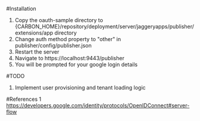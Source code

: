 #Installation
1. Copy the oauth-sample directory to {CARBON_HOME}/repository/deployment/server/jaggeryapps/publisher/extensions/app directory
2. Change auth method property to "other" in publisher/config/publisher.json
3. Restart the server
4. Navigate to https://localhost:9443/publisher 
5. You will be prompted for your google login details

#TODO
1. Implement user provisioning and tenant loading logic

#References
1 https://developers.google.com/identity/protocols/OpenIDConnect#server-flow

